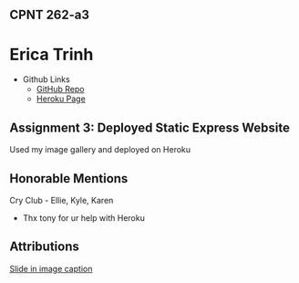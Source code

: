 ## CPNT 262-a3

# Erica Trinh

- Github Links
  - [GitHub Repo](https://github.com/ertrinhh/express-practice)
  - [Heroku Page](https://congee-gallery.herokuapp.com/)

## Assignment 3: Deployed Static Express Website

Used my image gallery and deployed on Heroku

## Honorable Mentions

Cry Club - Ellie, Kyle, Karen

- Thx tony for ur help with Heroku

## Attributions

[Slide in image caption](https://css-tricks.com/slide-in-image-captions/)
